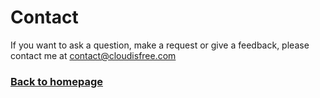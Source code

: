 # Contact

If you want to ask a question, make a request or give a feedback, please contact me at contact@cloudisfree.com

### [Back to homepage](README.md)